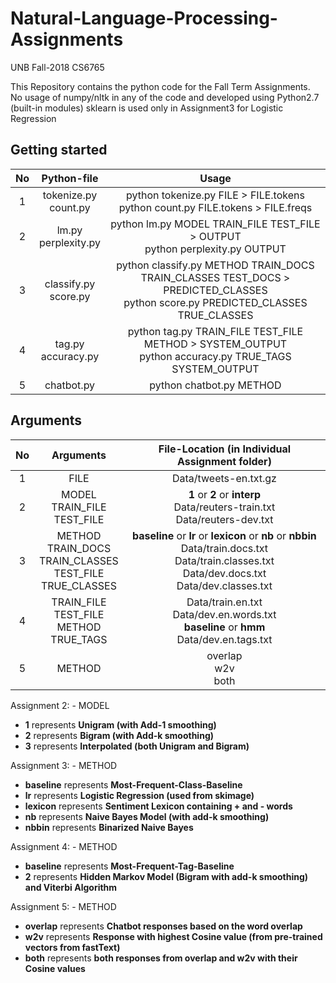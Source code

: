 # Natural-Language-Processing-Assignments
UNB Fall-2018 CS6765

This Repository contains the python code for the Fall Term Assignments.  
No usage of numpy/nltk in any of the code and developed using Python2.7 (built-in modules)
sklearn is used only in Assignment3 for Logistic Regression

## Getting started

| No  | Python-file  | Usage
|:-:|:-:|:-:|
| 1  | tokenize.py<br> count.py  | python tokenize.py FILE > FILE.tokens<br> python count.py FILE.tokens > FILE.freqs      
| 2 |  lm.py<br>perplexity.py |  python lm.py MODEL TRAIN_FILE TEST_FILE > OUTPUT<br>python perplexity.py OUTPUT
| 3 | classify.py<br>score.py  | python classify.py METHOD TRAIN_DOCS TRAIN_CLASSES TEST_DOCS > PREDICTED_CLASSES<br> python score.py PREDICTED_CLASSES TRUE_CLASSES
| 4 | tag.py<br>accuracy.py  | python tag.py TRAIN_FILE TEST_FILE METHOD > SYSTEM_OUTPUT<br>python accuracy.py TRUE_TAGS SYSTEM_OUTPUT
| 5 | chatbot.py |  python chatbot.py METHOD  

## Arguments

| No  | Arguments  | File-Location (in Individual Assignment folder)
|:-:|:-:|:-:|
| 1  | FILE | Data/tweets-en.txt.gz      
| 2 |  MODEL<br>TRAIN_FILE<br>TEST_FILE |  <b>1</b> or <b>2</b> or <b>interp</b><br>Data/reuters-train.txt<br>Data/reuters-dev.txt
| 3 | METHOD<br>TRAIN_DOCS<br>TRAIN_CLASSES<br>TEST_FILE<br>TRUE_CLASSES  | <b>baseline</b> or <b>lr</b> or <b>lexicon</b> or <b>nb</b> or <b>nbbin</b><br>Data/train.docs.txt<br>Data/train.classes.txt<br>Data/dev.docs.txt<br>Data/dev.classes.txt
| 4 | TRAIN_FILE<br>TEST_FILE<br>METHOD<br>TRUE_TAGS  |Data/train.en.txt<br>Data/dev.en.words.txt<br><b>baseline</b> or <b>hmm</b><br>Data/dev.en.tags.txt
| 5 | METHOD |  overlap<br>w2v<br>both

Assignment 2: - 
MODEL  
* <b>1</b> represents <b>Unigram (with Add-1 smoothing)</b>
* <b>2</b> represents <b>Bigram (with Add-k smoothing)</b>
* <b>3</b> represents <b>Interpolated (both Unigram and Bigram)</b>

Assignment 3: - 
METHOD  
* <b>baseline</b> represents <b>Most-Frequent-Class-Baseline</b>
* <b>lr</b> represents <b>Logistic Regression (used from skimage)</b>
* <b>lexicon</b> represents <b>Sentiment Lexicon containing + and - words</b>
* <b>nb</b> represents <b>Naive Bayes Model (with add-k smoothing)</b>
* <b>nbbin</b> represents <b>Binarized Naive Bayes</b>

Assignment 4: - 
METHOD 
* <b>baseline</b> represents <b>Most-Frequent-Tag-Baseline</b>
* <b>2</b> represents <b>Hidden Markov Model (Bigram with add-k smoothing) and Viterbi Algorithm</b>

Assignment 5: - 
METHOD  
* <b>overlap</b> represents <b>Chatbot responses based on the word overlap</b>
* <b>w2v</b> represents <b>Response with highest Cosine value (from pre-trained vectors from fastText)</b>
* <b>both</b> represents <b>both responses from overlap and w2v with their Cosine values</b>
